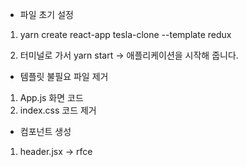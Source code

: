 - 파일 초기 설정

1. yarn create react-app tesla-clone --template redux

2. 터미널로 가서 yarn start -> 애플리케이션을 시작해 줍니다.

- 템플릿 불필요 파일 제거

1. App.js 화면 코드
2. index.css 코드 제거

- 컴포넌트 생성

1. header.jsx -> rfce
